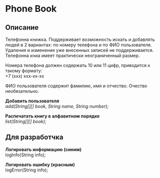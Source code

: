 # Phone Book


## Описание

Телефонна книжка. Поддерживает возможность искать и добавлять людей в 
2 вариантах: по номеру телефона и по ФИО пользователя. Удаления и изменения 
уже внесенных записей не поддерживается. Телефонна книа имеет практически 
неограниченный размер.

Номера телефона должен содержать 10 или 11 цифр, приводится к такому формату:  
+7 (ххх) ххх-хх-хх

ФИО пользователя содержит фамилию, имя и отчество. Очество необязательно.

**Добавить пользователя**  
_add(String[][] book, String name, String number);_

**Распечатать книгу в алфавитном порядке**  
_list(String[][] book);_


## Для разработчка
**Логировать информацию (синим)**  
logInfo(String info);

**Логировать ошибку (красным)**  
logError(String info);

